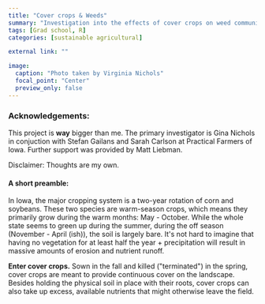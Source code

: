```yaml
---
title: "Cover crops & Weeds"
summary: "Investigation into the effects of cover crops on weed communities"
tags: [Grad school, R]
categories: [sustainable agricultural]

external link: ""

image: 
  caption: "Photo taken by Virginia Nichols"
  focal_point: "Center"
  preview_only: false
---
```

  
### Acknowledgements: 

This project is **way** bigger than me. The primary investigator is Gina Nichols in conjuction with Stefan Gailans and Sarah Carlson at Practical Farmers of Iowa. Further support was provided by Matt Liebman. 

Disclaimer: Thoughts are my own.

#### A short preamble: 

In Iowa, the major cropping system is a two-year rotation of corn and soybeans. These two species are warm-season crops, which means they primarily grow during the warm months: May - October. While the whole state seems to green up during the summer, during the off season (November - April (ish)), the soil is largely bare. It's not hard to imagine that having no vegetation for at least half the year + precipitation will result in massive amounts of erosion and nutrient runoff. 

**Enter cover crops.** Sown in the fall and killed ("terminated") in the spring, cover crops are meant to provide continuous cover on the landscape. Besides holding the physical soil in place with their roots, cover crops can also take up excess, available nutrients that might otherwise leave the field. 




